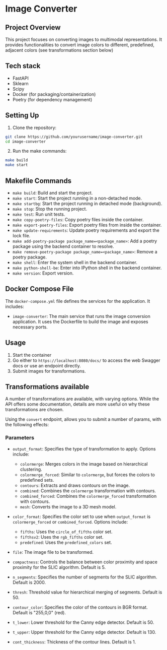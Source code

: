 # Image Converter

## Project Overview

This project focuses on converting images to multimodal representations. It provides functionalities to convert image colors to different, predefined, adjacent colors (see transformations section below)

## Tech stack

- FastAPI
- Sklearn
- Scipy
- Docker (for packaging/containerization)
- Poetry (for dependency management)

## Setting Up

1. Clone the repository:
  ```sh
  git clone https://github.com/yourusername/image-converter.git
  cd image-converter
  ```

2. Run the make commands:
  ```sh
  make build
  make start
  ```

## Makefile Commands

- `make build`: Build and start the project.
- `make start`: Start the project running in a non-detached mode.
- `make startbg`: Start the project running in detached mode (background).
- `make stop`: Stop the running project.
- `make test`: Run unit tests.
- `make copy-poetry-files`: Copy poetry files inside the container.
- `make export-poetry-files`: Export poetry files from inside the container.
- `make update-requirements`: Update poetry requirements and export the lock file.
- `make add-poetry-package package_name=<package_name>`: Add a poetry package using the backend container to resolve.
- `make remove-poetry-package package_name=<package_name>`: Remove a poetry package.
- `make shell`: Enter the system shell in the backend container.
- `make python-shell-be`: Enter into IPython shell in the backend container.
- `make version`: Export version.

## Docker Compose File

The `docker-compose.yml` file defines the services for the application. It includes:

- `image-converter`: The main service that runs the image conversion application. It uses the Dockerfile to build the image and exposes necessary ports.

## Usage

1. Start the container
2. Go either to `https://localhost:8080/docs/` to access the web Swagger docs or use an endpoint directly.
3. Submit images for transformations.

## Transformations available

A number of transformations are available, with varying options. While the API offers some documentation, details are more useful on why these transformations are chosen.

Using the `convert` endpoint, allows you to submit a number of params, with the following effects:

### Parameters

- `output_format`: Specifies the type of transformation to apply. Options include:
  - `colormerge`: Merges colors in the image based on hierarchical clustering.
  - `colormerge_forced`: Similar to `colormerge`, but forces the colors to predefined sets.
  - `contours`: Extracts and draws contours on the image.
  - `combined`: Combines the `colormerge` transformation with contours.
  - `combined_forced`: Combines the `colormerge_forced` transformation with contours.
  - `mesh`: Converts the image to a 3D mesh model.

- `color_format`: Specifies the color set to use when `output_format` is `colormerge_forced` or `combined_forced`. Options include:
  - `fifths`: Uses the `circle_of_fifths` color set.
  - `fifthsv2`: Uses the `rgb_fifths` color set.
  - `predefined`: Uses the `predefined_colors` set.

- `file`: The image file to be transformed.

- `compactness`: Controls the balance between color proximity and space proximity for the SLIC algorithm. Default is 5.

- `n_segments`: Specifies the number of segments for the SLIC algorithm. Default is 2000.

- `thresh`: Threshold value for hierarchical merging of segments. Default is 50.

- `contour_color`: Specifies the color of the contours in BGR format. Default is "255,0,0" (red).

- `t_lower`: Lower threshold for the Canny edge detector. Default is 50.

- `t_upper`: Upper threshold for the Canny edge detector. Default is 130.

- `cont_thickness`: Thickness of the contour lines. Default is 1.




